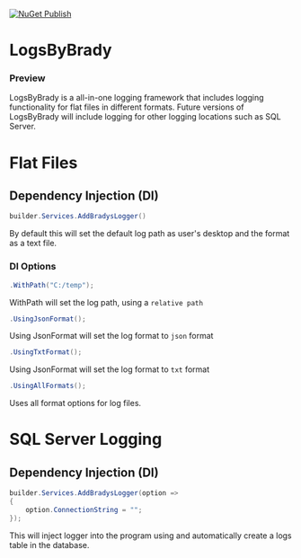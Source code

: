 [![NuGet Publish](https://github.com/bradyscode/LogsByBrady/actions/workflows/main.yaml/badge.svg)](https://github.com/bradyscode/LogsByBrady/actions/workflows/main.yaml)

# LogsByBrady
### Preview
LogsByBrady is a all-in-one logging framework that includes logging functionality for flat files in different formats. Future versions of LogsByBrady will include logging for other logging locations such as SQL Server.

# Flat Files

## Dependency Injection (DI)

```cs
builder.Services.AddBradysLogger()
```
By default this will set the default log path as user's desktop and the format as a text file.

### DI Options
```cs
.WithPath("C:/temp");
```
WithPath will set the log path, using a `relative path`

```cs
.UsingJsonFormat();
```
Using JsonFormat will set the log format to `json` format

```cs
.UsingTxtFormat();
```
Using JsonFormat will set the log format to `txt` format

```cs
.UsingAllFormats();
```
Uses all format options for log files.


# SQL Server Logging

## Dependency Injection (DI)

```cs
builder.Services.AddBradysLogger(option =>
{
    option.ConnectionString = "";
});
```
This will inject logger into the program using and automatically create a logs table in the database.
